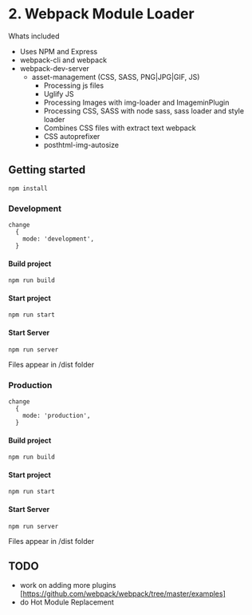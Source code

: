 # 2. Webpack Module Loader

Whats included
- Uses NPM and Express
- webpack-cli and webpack
- webpack-dev-server
  - asset-management (CSS, SASS, PNG|JPG|GIF, JS)
    - Processing js files
    - Uglify JS
    - Processing Images with img-loader and ImageminPlugin
    - Processing CSS, SASS with node sass, sass loader and style loader
    - Combines CSS files with extract text webpack
    - CSS autoprefixer
    - posthtml-img-autosize 

## Getting started

```
npm install
```

### Development

```
change
  {
    mode: 'development',
  }
```
#### Build project

```
npm run build
```

#### Start project
```
npm run start
```
#### Start Server
```
npm run server
```

Files appear in /dist folder

### Production

```
change
  {
    mode: 'production',
  }
```
#### Build project
```
npm run build
```

#### Start project
```
npm run start
```
#### Start Server
```
npm run server
```

Files appear in /dist folder

## TODO

-   work on adding more plugins         [https://github.com/webpack/webpack/tree/master/examples]
-   do Hot Module Replacement
